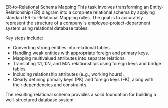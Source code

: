 ER-to-Relational Schema Mapping
This task involves transforming an Entity-Relationship (ER) diagram into a complete relational schema by applying standard ER-to-Relational Mapping rules. The goal is to accurately represent the structure of a company's employee-project-department system using relational database tables.

Key steps include:
- Converting strong entities into relational tables.
- Handling weak entities with appropriate foreign and primary keys.
- Mapping multivalued attributes into separate relations.
- Translating 1:1, 1:N, and M:N relationships using foreign keys and bridge tables.
- Including relationship attributes (e.g., working hours).
- Clearly defining primary keys (PK) and foreign keys (FK), along with their dependencies and constraints.

The resulting relational schema provides a solid foundation for building a well-structured database system.
